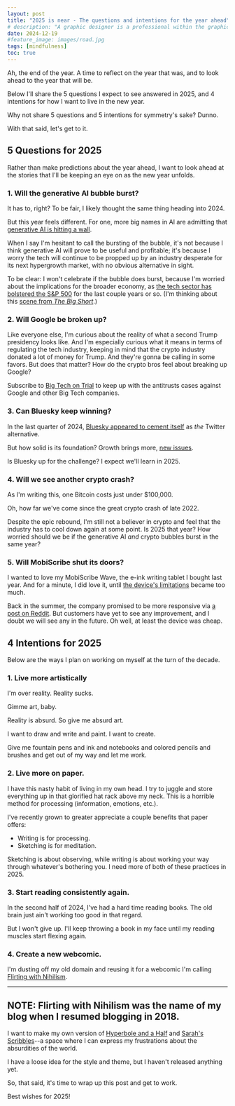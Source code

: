 ```yaml
---
layout: post
title: "2025 is near - The questions and intentions for the year ahead"
# description: "A graphic designer is a professional within the graphic design and graphic arts industry."
date: 2024-12-19
#feature_image: images/road.jpg
tags: [mindfulness]
toc: true
---
```


Ah, the end of the year. A time to reflect on the year that was, and to look ahead to the year that will be. <!--more-->

Below I'll share the 5 questions I expect to see answered in 2025, and 4 intentions for how I want to live in the new year.

Why not share 5 questions and 5 intentions for symmetry's sake? Dunno.

With that said, let's get to it.

## 5 Questions for 2025
Rather than make predictions about the year ahead, I want to look ahead at the stories that I'll be keeping an eye on as the new year unfolds.

### 1. Will the generative AI bubble burst?
It has to, right? To be fair, I likely thought the same thing heading into 2024.

But this year feels different. For one, more big names in AI are admitting that [generative AI is hitting a wall](https://garymarcus.substack.com/p/which-ceo-will-be-the-last-to-see). 

When I say I'm hesitant to call the bursting of the bubble, it's not because I think generative AI will prove to be useful and profitable; it's because I worry the tech will continue to be propped up by an industry desperate for its next hypergrowth market, with no obvious alternative in sight.

To be clear: I won't celebrate if the bubble does burst, because I'm worried about the implications for the broader economy, as [the tech sector has bolstered the S&P 500](https://markets.businessinsider.com/news/stocks/ai-stock-market-outlook-magnificent-big-tech-bill-smead-rates-2023-11) for the last couple years or so. (I'm thinking about this [scene from *The Big Short*](https://www.youtube.com/watch?v=0k5aVLi_yhM).)

### 2. Will Google be broken up?
Like everyone else, I'm curious about the reality of what a second Trump presidency looks like. And I'm especially curious what it means in terms of regulating the tech industry, keeping in mind that the crypto industry donated a lot of money for Trump. And they're gonna be calling in some favors. But does that matter? How do the crypto bros feel about breaking up Google?

Subscribe to [Big Tech on Trial](https://www.bigtechontrial.com/) to keep up with the antitrusts cases against Google and other Big Tech companies.

### 3. Can Bluesky keep winning?
In the last quarter of 2024, [Bluesky appeared to cement itself](/is-this-blueskys-time) as *the* Twitter alternative.

But how solid is its foundation? Growth brings more, [new issues](https://tedium.co/2024/12/17/bluesky-impersonation-risks/).

Is Bluesky up for the challenge? I expect we'll learn in 2025.

### 4. Will we see another crypto crash?
As I'm writing this, one Bitcoin costs just under $100,000.

Oh, how far we've come since the great crypto crash of late 2022.

Despite the epic rebound, I'm still not a believer in crypto and feel that the industry has to cool down again at some point. Is 2025 that year? How worried should we be if the generative AI *and* crypto bubbles burst in the same year?

### 5. Will MobiScribe shut its doors?

I wanted to love my MobiScribe Wave, the e-ink writing tablet I bought last year. And for a minute, I did love it, until [the device's limitations](/mobiscribe-wave-the-e-ink-writing-tablet-i-want-to-recommend-but-cant) became too much.

Back in the summer, the company promised to be more responsive via [a post on Reddit](https://www.reddit.com/r/mobiscribe/comments/1dqdzc3/comment/landcyl/?utm_source=share&utm_medium=web3x&utm_name=web3xcss&utm_term=1&utm_content=share_button). But customers have yet to see any improvement, and I doubt we will see any in the future. Oh well, at least the device was cheap.

## 4 Intentions for 2025
Below are the ways I plan on working on myself at the turn of the decade.

### 1. Live more artistically
I'm over reality. Reality sucks.

Gimme art, baby.

Reality is absurd. So give me absurd art.

I want to draw and write and paint. I want to create.

Give me fountain pens and ink and notebooks and colored pencils and brushes and get out of my way and let me work.

### 2. Live more on paper.
I have this nasty habit of living in my own head. I try to juggle and store everything up in that glorified hat rack above my neck. This is a horrible method for processing (information, emotions, etc.).

I've recently grown to greater appreciate a couple benefits that paper offers:

- Writing is for processing.
- Sketching is for meditation.

Sketching is about observing, while writing is about working your way through whatever's bothering you. I need more of both of these practices in 2025.

### 3. Start reading consistently again.
In the second half of 2024, I've had a hard time reading books. The old brain just ain't working too good in that regard.

But I won't give up. I'll keep throwing a book in my face until my reading muscles start flexing again.

### 4. Create a new webcomic.
I'm dusting off my old domain and reusing it for a webcomic I'm calling [Flirting with Nihilism](https://flirtingwithnihilism.com).

---
**NOTE:** Flirting with Nihilism was the name of my blog when I resumed blogging in 2018.
---

I want to make my own version of [Hyperbole and a Half](http://hyperboleandahalf.blogspot.com/) and [Sarah's Scribbles](https://sarahcandersen.com/)--a space where I can express my frustrations about the absurdities of the world.

I have a loose idea for the style and theme, but I haven't released anything yet.

So, that said, it's time to wrap up this post and get to work.

Best wishes for 2025!
